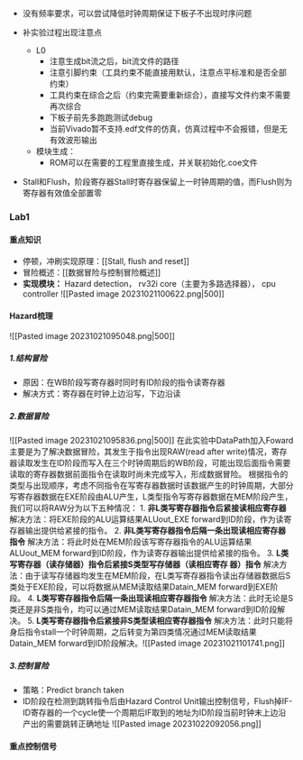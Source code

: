 * 没有频率要求，可以尝试降低时钟周期保证下板子不出现时序问题

* 补实验过程出现注意点
	* L0
		* 注意生成bit流之后，bit流文件的路径
		* 注意引脚约束（工具约束不能直接用默认，注意点平标准和是否全部约束）
		* 工具约束在综合之后（约束完需要重新综合），直接写文件约束不需要再次综合
		* 下板子前先多跑跑测试debug
		* 当前Vivado暂不支持.edf文件的仿真，仿真过程中不会报错，但是无有效波形输出
	* 模块生成：
		* ROM可以在需要的工程里直接生成，并关联初始化.coe文件

* Stall和Flush，阶段寄存器Stall时寄存器保留上一时钟周期的值，而Flush则为寄存器有效值全部置零
### Lab1
#### 重点知识
* 停顿，冲刷实现原理：[[Stall, flush and reset]]
* 冒险概述：[[数据冒险与控制冒险概述]]
* **实现模块：** Hazard detection， rv32i core（主要为多路选择器）， cpu controller
![[Pasted image 20231021100622.png|500]]

#### Hazard梳理
![[Pasted image 20231021095048.png|500]]
##### 1.结构冒险
* 原因：在WB阶段写寄存器时同时有ID阶段的指令读寄存器
* 解决方式：寄存器在时钟上边沿写，下边沿读

##### 2.数据冒险
![[Pasted image 20231021095836.png|500]]
在此实验中DataPath加入Foward主要是为了解决数据冒险，其发生于指令出现RAW(read after write)情况，寄存器读取发生在ID阶段而写入在三个时钟周期后的WB阶段，可能出现后面指令需要读取的寄存器数据前面指令在读取时尚未完成写入，形成数据冒险。
根据指令的类型与出现顺序，考虑不同指令在写寄存器数据时该数据产生的时钟周期，大部分写寄存器数据在EXE阶段由ALU产生，L类型指令写寄存器数据在MEM阶段产生，我们可以将RAW分为以下五种情况：
1. **非L类写寄存器指令后紧接读相应寄存器**
	解决方法：将EXE阶段的ALU运算结果ALUout_EXE forward到ID阶段，作为读寄存器输出提供给紧接的指令。
2. **非L类写寄存器指令后隔一条出现读相应寄存器指令**
	解决方法：将此时处在MEM阶段该写寄存器指令的ALU运算结果ALUout_MEM forward到ID阶段，作为读寄存器输出提供给紧接的指令。
3. **L类写寄存器（读存储器）指令后紧接S类型写存储器（读相应寄存  器）指令**
	解决方法：由于读写存储器均发生在MEM阶段，在L类写寄存器指令读出存储器数据后S类处于EXE阶段，可以将数据从MEM读取结果Datain_MEM forward到EXE阶段。
4. **L类写寄存器指令后隔一条出现读相应寄存器指令**
	解决方法：此时无论是S类还是非S类指令，均可以通过MEM读取结果Datain_MEM forward到ID阶段解决。
5. **L类写寄存器指令后紧接非S类型读相应寄存器指令**
	解决方法：此时只能将身后指令stall一个时钟周期，之后转变为第四类情况通过MEM读取结果Datain_MEM forward到ID阶段解决。![[Pasted image 20231021101741.png]]
##### 3.控制冒险
* 策略：Predict branch taken
* ID阶段在检测到跳转指令后由Hazard Control Unit输出控制信号，Flush掉IF-ID寄存器的一个cycle使一个周期后IF取到的地址为ID阶段当前时钟末上边沿产出的需要跳转正确地址
![[Pasted image 20231022092056.png]]

#### 重点控制信号
##### 